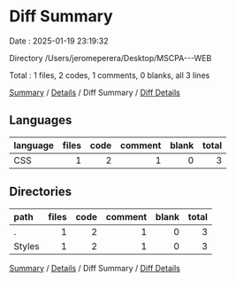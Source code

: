 # Diff Summary

Date : 2025-01-19 23:19:32

Directory /Users/jeromeperera/Desktop/MSCPA---WEB

Total : 1 files,  2 codes, 1 comments, 0 blanks, all 3 lines

[Summary](results.md) / [Details](details.md) / Diff Summary / [Diff Details](diff-details.md)

## Languages
| language | files | code | comment | blank | total |
| :--- | ---: | ---: | ---: | ---: | ---: |
| CSS | 1 | 2 | 1 | 0 | 3 |

## Directories
| path | files | code | comment | blank | total |
| :--- | ---: | ---: | ---: | ---: | ---: |
| . | 1 | 2 | 1 | 0 | 3 |
| Styles | 1 | 2 | 1 | 0 | 3 |

[Summary](results.md) / [Details](details.md) / Diff Summary / [Diff Details](diff-details.md)